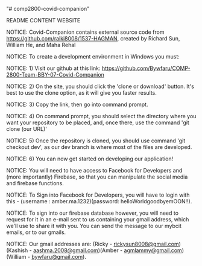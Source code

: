 "# comp2800-covid-companion" 

README
CONTENT
WEBSITE

NOTICE:
    Covid-Companion contains external source code from https://github.com/raiki8008/1537-HAGMAN, created by Richard Sun, William He, and Maha Rehal
    
NOTICE: To create a development environment in Windows you must: 

NOTICE: 1) Visit our github at this link: https://github.com/Bywfaru/COMP-2800-Team-BBY-07-Covid-Companion

NOTICE: 2) On the site, you should click the 'clone or download' button. It's best to use the clone option, as it will give you faster results.

NOTICE: 3) Copy the link, then go into command prompt.

NOTICE: 4) On command prompt, you should select the directory where you want your repository to be placed, and, once there, use the command 'git clone (our URL)'

NOTICE: 5) Once the repository is cloned, you should use command 'git checkout dev', as our dev branch is where most of the files are developed.

NOTICE: 6) You can now get started on developing our application!

NOTICE: You will need to have access to Facebook for Developers and (more importantly) Firebase, so that you can manipulate the social media and firebase functions.

NOTICE: To Sign into Facebook for Developers, you will have to login with this - (username : amber.ma.1232)(password: helloWorldgoodbyemOON!!).

NOTICE: To sign into our firebase database however, you will need to request for it in an e-mail sent to us containing your gmail address, which we'll use to share it with you. You can send the message to our mybcit emails, or to our gmails.

NOTICE: Our gmail addresses are: (Ricky - rickysun8008@gmail.com) (Kashish - aashma.2008@gmail.com)(Amber - agmlammy@gmail.com)(William - bywfaru@gmail.com).

